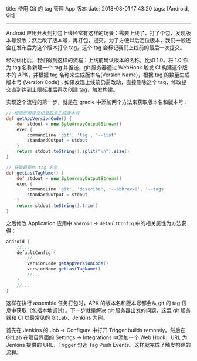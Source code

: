title: 使用 Git 的 tag 管理 App 版本
date: 2018-08-01 17:43:20
tags: [Android, Git]

---

Android 应用开发到打包上线经常有这样的场景：需要上线了，打了个包，发现版本号没改；然后改了版本号，再打包，提交。为了方便以后定位版本，我们一般还会在发布后为这个版本打个 tag，这个 tag 会标记我们上线前的最后一次提交。
<!--more-->

经过优化后，我们得到这样的流程：上线前确认版本的名称，比如 1.0。将 1.0 作为 tag 名称新建一个 tag 并推送，git 服务器通过 WebHook 触发 CI 构建这个版本的 APK，并根据 tag 名称来生成版本名(Version Name)，根据 tag 的数量生成版本号 (Version Code)；如果发现上线前仍需改动，直接删除这个 tag，修改提交直到达到上限标准后再次创建 tag，触发构建。

实现这个流程的第一步，就是在 gradle 中添加两个方法来获取版本名和版本号：

```groovy
// 根据应用提交记录数来生成版本号
def getAppVersionCode() {
    def stdout = new ByteArrayOutputStream()
    exec {
        commandLine 'git', 'tag', '--list'
        standardOutput = stdout
    }
    return stdout.toString().split("\n").size()
}

// 获取最新的 tag 名称
def getLastTagName() {
    def stdout = new ByteArrayOutputStream()
    exec {
        commandLine 'git', 'describe', '--abbrev=0', '--tags'
        standardOutput = stdout
    }
    return stdout.toString().trim()
}
```

之后修改 Application 应用中 `android` -> `defaultConfig` 中的相关属性为方法获得：

```groovy
android {
    //...
    defaultConfig {
        //...
        versionCode getAppVersionCode()
        versionName getLastTagName()
        //...
    }
    //...
}
```

这样在执行 assemble 任务打包时，APK 的版本名和版本号都会从 git 的 tag 信息中获取（包括本地调试）。下一步就是解决 git 服务器出发的问题，这里 git 服务器和 CI 以最常见的 GitLab、Jenkins 为例。

首先在 Jenkins 的 Job -> Configure 中打开 Trigger builds remotely。然后在 GitLab 在项目界面的 Settings -> Integrations 中添加一个 Web Hook，URL 为 Jenkins 提供的 URL，Trigger 勾选 Tag Push Events。这样就完成了触发构建的流程。
